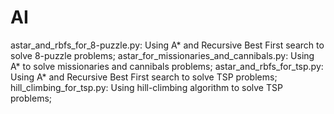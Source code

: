 # AI

astar_and_rbfs_for_8-puzzle.py: Using A* and Recursive Best First search to solve 8-puzzle problems;
astar_for_missionaries_and_cannibals.py: Using A* to solve missionaries and cannibals problems;
astar_and_rbfs_for_tsp.py: Using A* and Recursive Best First search to solve TSP problems;
hill_climbing_for_tsp.py: Using hill-climbing algorithm to solve TSP problems;
